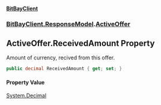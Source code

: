 #### [BitBayClient](./index.md 'index')
### [BitBayClient.ResponseModel](./BitBayClient-ResponseModel.md 'BitBayClient.ResponseModel').[ActiveOffer](./BitBayClient-ResponseModel-ActiveOffer.md 'BitBayClient.ResponseModel.ActiveOffer')
## ActiveOffer.ReceivedAmount Property
Amount of currency, recived from this offer.  
```csharp
public decimal ReceivedAmount { get; set; }
```
#### Property Value
[System.Decimal](https://docs.microsoft.com/en-us/dotnet/api/System.Decimal 'System.Decimal')  
